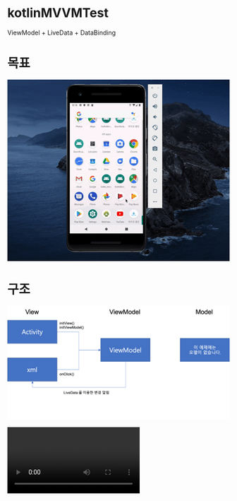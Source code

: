 # kotlinMVVMTest

ViewModel + LiveData + DataBinding

# 목표

![Alt Text](https://github.com/ywlee861009/kotlinMVVMTest/blob/master/raw/execute.gif)

# 구조

![Alt Text](https://github.com/ywlee861009/kotlinMVVMTest/blob/master/raw/arc.png)

![Alt Text](https://github.com/ywlee861009/kotlinMVVMTest/blob/master/1080p.mov)
